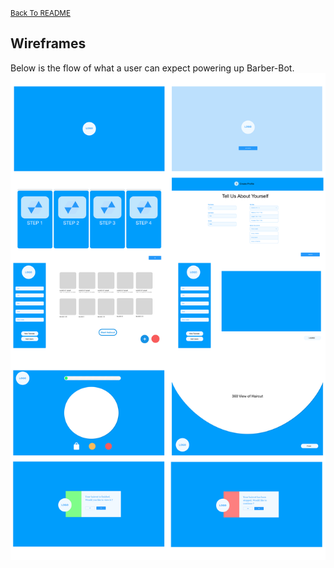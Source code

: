 <small>[Back To README](https://github.com/maubanel/Barber-Bot) </small>


## Wireframes
Below is the flow of what a user can expect powering up Barber-Bot.
 <img src="images/barberbotprototype.png">


